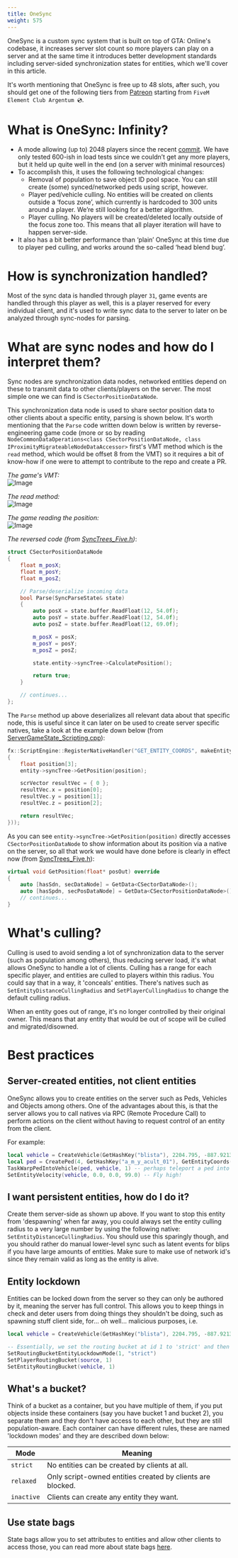 ```yaml
---
title: OneSync
weight: 575
---
```


OneSync is a custom sync system that is built on top of GTA: Online's codebase, it increases server
slot count so more players can play on a server and at the same time it introduces better development 
standards including server-sided synchronization states for entities, which we'll cover in this article.

It's worth mentioning that OneSync is free up to 48 slots, after such, you should get one of the following tiers 
from [Patreon](https://www.patreon.com/join/fivem) starting from `FiveM Element Club Argentum 💿`.

# What is OneSync: Infinity?
- A mode allowing (up to) 2048 players since the recent [commit](https://github.com/citizenfx/fivem/commit/a03eb34c80571ac37cf8d74ca87fa4e646f2e499). We have only tested 600-ish in load tests since we couldn’t get any more players, but it held up quite well in the end (on a server with minimal resources)
- To accomplish this, it uses the following technological changes:
    - Removal of population to save object ID pool space. You can still create (some) synced/networked peds using script, however.
    - Player ped/vehicle culling. No entities will be created on clients outside a ‘focus zone’, which currently is hardcoded to 300 units around a player. We’re still looking for a better algorithm.
    - Player culling. No players will be created/deleted locally outside of the focus zone too. This means that all player iteration will have to happen server-side.
- It also has a bit better performance than ‘plain’ OneSync at this time due to player ped culling, and works around the so-called ‘head blend bug’.

# How is synchronization handled?
Most of the sync data is handled through player `31`, game events are handled through this player as well, this is a player reserved for every individual client, and it's used to write sync data to the server to later on be analyzed through sync-nodes for parsing.

# What are sync nodes and how do I interpret them?
Sync nodes are synchronization data nodes, networked entities depend on these to transmit data to other clients/players on the server. The most simple one we can find is `CSectorPositionDataNode`.

This synchronization data node is used to share sector position data to other clients about a specific entity, parsing is shown below. It's worth mentioning that the `Parse` code written down below is written by reverse-engineering game code (more or so by reading `NodeCommonDataOperations<class CSectorPositionDataNode, class IProximityMigrateableNodeDataAccessor>` first's VMT method which is the `read` method, which would be offset 8 from the VMT) so it requires a bit of know-how if one were to attempt to contribute to the repo and create a PR.

*The game's VMT:*</br>
![Image](https://i.imgur.com/9Til977.png)

*The read method:*</br>
![Image](https://i.imgur.com/tPIzQMg.png)

*The game reading the position:*</br>
![Image](https://i.imgur.com/5BX8krM.png)

*The reversed code (from [SyncTrees_Five.h](https://github.com/citizenfx/fivem/blob/master/code/components/citizen-server-impl/include/state/SyncTrees_Five.h))*:

```cpp
struct CSectorPositionDataNode
{
	float m_posX;
	float m_posY;
	float m_posZ;

    // Parse/deserialize incoming data
	bool Parse(SyncParseState& state)
	{
		auto posX = state.buffer.ReadFloat(12, 54.0f);
		auto posY = state.buffer.ReadFloat(12, 54.0f);
		auto posZ = state.buffer.ReadFloat(12, 69.0f);

		m_posX = posX;
		m_posY = posY;
		m_posZ = posZ;

		state.entity->syncTree->CalculatePosition();

		return true;
	}

    // continues...
};
```

The `Parse` method up above deserializes all relevant data about that specific node, this is useful since it can later on be used to create server specific natives, take a look at the example down below (from [ServerGameState_Scripting.cpp](https://github.com/citizenfx/fivem/blob/master/code/components/citizen-server-impl/src/state/ServerGameState_Scripting.cpp)):

```cpp
fx::ScriptEngine::RegisterNativeHandler("GET_ENTITY_COORDS", makeEntityFunction([](fx::ScriptContext& context, const fx::sync::SyncEntityPtr& entity)
{
    float position[3];
    entity->syncTree->GetPosition(position);

    scrVector resultVec = { 0 };
    resultVec.x = position[0];
    resultVec.y = position[1];
    resultVec.z = position[2];

    return resultVec;
}));
```

As you can see `entity->syncTree->GetPosition(position)` directly accesses `CSectorPositionDataNode` to show information about its position via a native on the server, so all that work we would have done before is clearly in effect now (from [SyncTrees_Five.h](https://github.com/citizenfx/fivem/blob/master/code/components/citizen-server-impl/include/state/SyncTrees_Five.h)):
```cpp
virtual void GetPosition(float* posOut) override
{
    auto [hasSdn, secDataNode] = GetData<CSectorDataNode>();
    auto [hasSpdn, secPosDataNode] = GetData<CSectorPositionDataNode>();
    // continues...
}
```
# What's culling?
Culling is used to avoid sending a lot of synchronization data to the server (such as population among others), thus reducing server load, it's what allows OneSync to handle a lot of clients. Culling has a range for each specific player, and entities are culled to players within this radius. You could say that in a way, it 'conceals' entities. There's natives such as `SetEntityDistanceCullingRadius` and `SetPlayerCullingRadius` to change the default culling radius.

When an entity goes out of range, it's no longer controlled by their original owner. This means that any entity that would be out of scope will be culled and migrated/disowned.

# Best practices

## Server-created entities, not client entities
OneSync allows you to create entities on the server such as Peds, Vehicles and Objects among others.
One of the advantages about this, is that the server allows you to call natives via RPC (Remote Procedure Call) to perform actions on the client without having to request control of an entity from the client.

For example:
```lua
local vehicle = CreateVehicle(GetHashKey("blista"), 2204.795, -887.9213, 1461.224, 90.0, true, true, true)
local ped = CreatePed(4, GetHashKey("a_m_y_acult_01"), GetEntityCoords(GetPlayerPed(source)), GetEntityHeading(GetPlayerPed(source)), true, true)
TaskWarpPedIntoVehicle(ped, vehicle, 1) -- perhaps teleport a ped into a vehicle?
SetEntityVelocity(vehicle, 0.0, 0.0, 99.0) -- Fly high!
```

## I want persistent entities, how do I do it?
Create them server-side as shown up above. If you want to stop this entity from 'despawning' when far away, you could always set the entity culling radius to a very large number by using the following native: `SetEntityDistanceCullingRadius`. You should use this sparingly though, and you should rather do manual lower-level sync such as latent events for blips if you have large amounts of entities. Make sure to make use of network id's since they remain valid as long as the entity is alive.

## Entity lockdown
Entities can be locked down from the server so they can only be authored by it, meaning the server has full control. This allows you to keep things in check and deter users from doing things they shouldn't be doing, such as spawning stuff client side, for... oh well... malicious purposes, i.e.

```lua
local vehicle = CreateVehicle(GetHashKey("blista"), 2204.795, -887.9213, 1461.224, 90.0, true, true, true)

-- Essentially, we set the routing bucket at id 1 to 'strict' and then we set other entities to this as well as the player bucket so they can't create entities client-side.
SetRoutingBucketEntityLockdownMode(1, "strict")
SetPlayerRoutingBucket(source, 1)
SetEntityRoutingBucket(vehicle, 1)
```

## What's a bucket?
Think of a bucket as a container, but you have multiple of them, if you put objects inside these containers (say you have bucket 1 and bucket 2), you separate them and they don't have access to each other, but they are still population-aware. Each container can have different rules, these are named 'lockdown modes' and they are described down below:

| Mode       | Meaning                                                    |
| ---------- | ---------------------------------------------------------- |
| `strict`   | No entities can be created by clients at all.              |
| `relaxed`  | Only script-owned entities created by clients are blocked. |
| `inactive` | Clients can create any entity they want.                   |

## Use state bags
State bags allow you to set attributes to entities and allow other clients to access those, you can read more about state bags [here](/docs/scripting-manual/networking/state-bags).